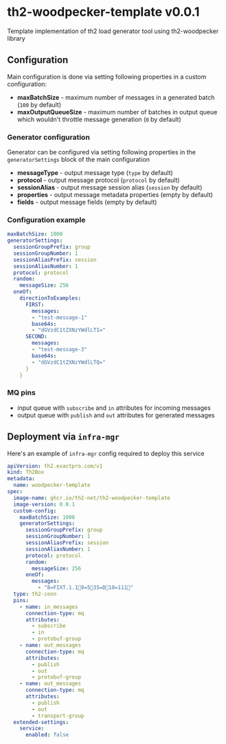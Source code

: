 # th2-woodpecker-template v0.0.1

Template implementation of th2 load generator tool using th2-woodpecker library

## Configuration

Main configuration is done via setting following properties in a custom configuration:

+ **maxBatchSize** - maximum number of messages in a generated batch (`100` by default)
+ **maxOutputQueueSize** - maximum number of batches in output queue which wouldn't throttle message generation (`0` by default)

### Generator configuration

Generator can be configured via setting following properties in the `generatorSettings` block of the main configuration

+ **messageType** - output message type (`type` by default)
+ **protocol** - output message protocol (`protocol` by default)
+ **sessionAlias** - output message session alias (`session` by default)
+ **properties** - output message metadata properties (empty by default)
+ **fields** - output message fields (empty by default)

### Configuration example

```yaml
maxBatchSize: 1000
generatorSettings:
  sessionGroupPrefix: group
  sessionGroupNumber: 1
  sessionAliasPrefix: session
  sessionAliasNumber: 1
  protocol: protocol
  random:
    messageSize: 256
  oneOf:
    directionToExamples:
      FIRST:
        messages: 
        - "test-message-1"
        base64s:
        - "dGVzdC1tZXNzYWdlLTI="
      SECOND: 
        messages: 
        - "test-message-3"
        base64s:
        - "dGVzdC1tZXNzYWdlLTQ="
      }
    }
```

### MQ pins

* input queue with `subscribe` and `in` attributes for incoming messages
* output queue with `publish` and `out` attributes for generated messages

## Deployment via `infra-mgr`

Here's an example of `infra-mgr` config required to deploy this service

```yaml
apiVersion: th2.exactpro.com/v1
kind: Th2Box
metadata:
  name: woodpecker-template
spec:
  image-name: ghcr.io/th2-net/th2-woodpecker-template
  image-version: 0.0.1
  custom-config:
    maxBatchSize: 1000
    generatorSettings:
      sessionGroupPrefix: group
      sessionGroupNumber: 1
      sessionAliasPrefix: session
      sessionAliasNumber: 1
      protocol: protocol
      random:
        messageSize: 256
      oneOf:
        messages:
          - "8=FIXT.1.19=535=D10=111"
  type: th2-conn
  pins:
    - name: in_messages
      connection-type: mq
      attributes:
        - subscribe
        - in
        - protobuf-group
    - name: out_messages
      connection-type: mq
      attributes:
        - publish
        - out
        - protobuf-group
    - name: out_messages
      connection-type: mq
      attributes:
        - publish
        - out
        - transport-group
  extended-settings:
    service:
      enabled: false
```
